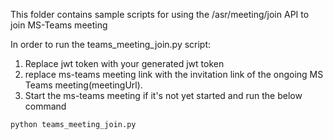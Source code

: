 This folder contains sample scripts for using the /asr/meeting/join API to join MS-Teams meeting


In order to run the teams_meeting_join.py script:
1) Replace jwt token with your generated jwt token
2) replace ms-teams meeting link with the invitation link of the ongoing MS Teams meeting(meetingUrl).
3) Start the ms-teams meeting if it's not yet started and run the below command

`python teams_meeting_join.py`